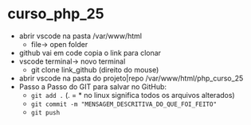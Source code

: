 # curso_php_25

- abrir vscode na pasta /var/www/html
    - file-> open folder
- github vai em code copia o link para clonar
- vscode terminal-> novo terminal
    - git clone link_github (direito do mouse)
- abrir vscode na pasta do projeto|repo /var/www/html/php_curso_25
- Passo a Passo do GIT para salvar no GitHub:
    - `git add .` (. = * no linux significa todos os arquivos alterados)
    - `git commit -m "MENSAGEM_DESCRITIVA_DO_QUE_FOI_FEITO"`
    - `git push`
